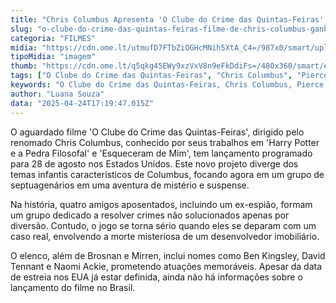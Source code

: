 ```yaml
---
title: "Chris Columbus Apresenta 'O Clube do Crime das Quintas-Feiras' Com Estreia Marcada e Elenco de Peso"
slug: "o-clube-do-crime-das-quintas-feiras-filme-de-chris-columbus-ganha-data-e-fotos"
categoria: "FILMES"
midia: "https://cdn.ome.lt/utmufD7FTbZiOGHcMNih5XtA_C4=/987x0/smart/uploads/conteudo/fotos/OMELETE_CAPA_-_2025-04-24T131603.117.png"
tipoMidia: "imagem"
thumb: "https://cdn.ome.lt/q5qkg45EWy9xzVxV8n9eFkDdiFs=/480x360/smart/extras/conteudos/omelete_THUMB_-_2025-04-24T131616.191.png"
tags: ["O Clube do Crime das Quintas-Feiras", "Chris Columbus", "Pierce Brosnan", "Helen Mirren", "lançamento de filme", "cinema", "mistério", "suspense"]
keywords: "O Clube do Crime das Quintas-Feiras, Chris Columbus, Pierce Brosnan, Helen Mirren, lançamento de filme, cinema, mistério, suspense"
author: "Luana Souza"
data: "2025-04-24T17:19:47.015Z"
---
```


O aguardado filme 'O Clube do Crime das Quintas-Feiras', dirigido pelo renomado Chris Columbus, conhecido por seus trabalhos em 'Harry Potter e a Pedra Filosofal' e 'Esqueceram de Mim', tem lançamento programado para 28 de agosto nos Estados Unidos. Este novo projeto diverge dos temas infantis característicos de Columbus, focando agora em um grupo de septuagenários em uma aventura de mistério e suspense.

Na história, quatro amigos aposentados, incluindo um ex-espião, formam um grupo dedicado a resolver crimes não solucionados apenas por diversão. Contudo, o jogo se torna sério quando eles se deparam com um caso real, envolvendo a morte misteriosa de um desenvolvedor imobiliário.

O elenco, além de Brosnan e Mirren, inclui nomes como Ben Kingsley, David Tennant e Naomi Ackie, prometendo atuações memoráveis. Apesar da data de estreia nos EUA já estar definida, ainda não há informações sobre o lançamento do filme no Brasil.